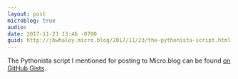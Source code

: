 ```yaml
---
layout: post
microblog: true
audio: 
date: 2017-11-23 13:46 -0700
guid: http://jbwhaley.micro.blog/2017/11/23/the-pythonista-script.html
---
```

The Pythonista script I mentioned for posting to Micro.blog can be found [on GitHub Gists](https://gist.github.com/jbwhaley/126ddcd807bf5ff95909a78d863e1e6d).
